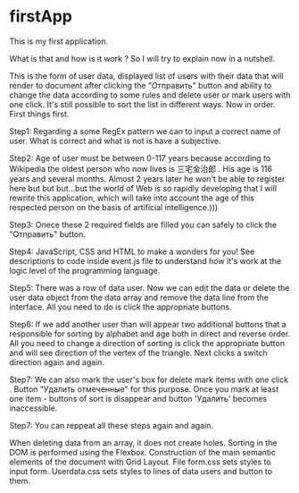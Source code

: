 # firstApp
  This is my first application. 

  What is that and how is it work ?
So I will try to explain now in a nutshell.

  This is the form of user data, displayed list of users with their data that will render to document after clicking the "Отправить" button  and ability to change the data according to some rules and delete user or mark users with one click. It's still possible to sort the list in different ways. Now in order.
  First things first.

Step1: Regarding a some RegEx pattern we can to input a correct name of user. What is correct and what is not is have a subjective.

Step2: Age of user must be between 0-117 years because according to Wikipedia the oldest person who now lives is 三宅金治郎 . His age is 116 years and several months. Аlmost 2 years later he won't be able to register here but but but...but the world of Web is so rapidly developing that I will rewrite this application, which will take into account the age of this respected person on the basis of artificial intelligence.)))

Step3: Onece these 2 required fields are filled you can safely to click the "Отправить" button.

Step4: JavaScript, CSS and HTML to make a wonders for you! See descriptions to code inside event.js file to understand how it's work at the logic level of the programming language.

Step5: There was a row of data user. Now we can edit the data or delete the user data object from the data array and remove the data line from the interface. All you need to do is click the appropriate buttons. 

Step6: If we add another user than will appear two additional buttons that a responsible for sorting by alphabet and age both in direct and reverse order. All you need to change a direction of sorting is click the appropriate button and will see direction of the vertex of the triangle. Next clicks a switch direction again and again.

Step7: We can also mark the user's box for delete mark items with one click . Button "Удалить отмеченные" for this purpose. Once you mark at least one item  - buttons of sort is disappear and button 'Удалить' becomes inaccessible.

Step7: You can reppeat all these steps again and again.

When deleting data from an array, it does not create holes.
Sorting in the DOM is performed using the Flexbox.
Сonstruction of the main semantic elements of the document with Grid Layout.
File form.css sets styles to input form. Userdata.css sets styles  to lines of data users and button to them.
